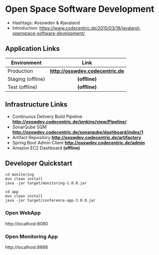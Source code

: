 # Open Space Software Development

* Hashtags: #osswdev & #javaland
* Introduction: https://www.codecentric.de/2015/03/18/javaland-openspace-software-development/

## Application Links

| Environment         | Link          | 
| ------------------- |:-------------:|
| Production | **http://osswdev.codecentric.de** |
| Staging (offline)   | **(offline)** | 
| Test (offline)      | **(offline)** |

## Infrastructure Links

* Continuous Delivery Build Pipeline **http://osswdev.codecentric.de/jenkins/view/Pipeline/**
* SonarQube SQM **http://osswdev.codecentric.de/sonarqube/dashboard/index/1**
* Artifact Repository **http://osswdev.codecentric.de/artifactory**
* Spring Boot Admin Client **http://osswdev.codecentric.de/admin**
* Amazon EC2 Dashboard **(offline)**

## Developer Quickstart

```
cd monitoring
mvn clean install 
java -jar target/monitoring-1.0.0.jar

cd app
mvn clean install
java -jar target/conference-app-3.0.0.jar
```

### Open WebApp
http://localhost:8080

### Open Monitoring App
http://localhost:8888
